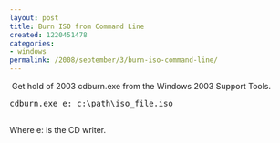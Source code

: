 ```yaml
---
layout: post
title: Burn ISO from Command Line
created: 1220451478
categories:
- windows
permalink: /2008/september/3/burn-iso-command-line/
---
```

<p>&nbsp;Get hold of&nbsp;2003&nbsp;cdburn.exe from the Windows 2003 Support Tools.</p>
<pre>
cdburn.exe e: c:\path\iso_file.iso
<br type="_moz" /></pre>
<p>Where e: is the CD writer.</p>

